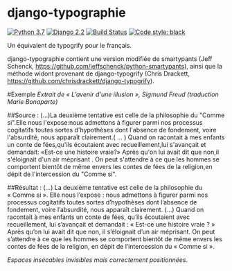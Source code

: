 django-typographie
==================
[![Python 3.7](https://img.shields.io/badge/python-3.7-blue.svg)](https://www.python.org/downloads/release/python-370/) 
[![Django 2.2](https://img.shields.io/badge/django-2.2-blue.svg)](https://docs.djangoproject.com/en/2.2/)
[![Build Status](https://travis-ci.org/briefmnews/django-typographie.svg?branch=master)](https://travis-ci.org/briefmnews/django-typographie)
[![Code style: black](https://img.shields.io/badge/code%20style-black-000000.svg)](https://github.com/python/black) 

Un équivalent de typogrify pour le français.

django-typographie contient une version modifiée de smartypants (Jeff Schenck, https://github.com/jeffschenck/python-smartypants), ainsi que la méthode widont provenant de django-typogrify  (Chris Drackett, https://github.com/chrisdrackett/django-typogrify).

#Exemple 
*Extrait de « L’avenir d'une illusion », Sigmund Freud (traduction Marie Bonaparte)*

##Source :
(...)La deuxième tentative est celle de la philosophie du "Comme si".Elle nous l'expose:nous admettons à figurer parmi nos processus cogitatifs toutes sortes d'hypothèses dont l'absence de fondement, voire l'absurdité, nous apparaît clairement.( ... ) Quand on racontait à mes enfants un conte de fées,qu'ils écoutaient avec recueillement,lui s'avançait et demandait: «Est-ce une histoire vraie?» Après qu'on lui avait dit que non,il s'éloignait d'un air méprisant . On peut s'attendre à ce que les hommes se comportent bientôt de même envers les contes de fées de la religion,en dépit de l'intercession du "Comme si".

##Résultat :
(…) La deuxième tentative est celle de la philosophie du « Comme si ». Elle nous l’expose : nous admettons à figurer parmi nos processus cogitatifs toutes sortes d’hypothèses dont l’absence de fondement, voire l’absurdité, nous apparaît clairement. (…) Quand on racontait à mes enfants un conte de fées, qu’ils écoutaient avec recueillement, lui s’avançait et demandait : « Est-ce une histoire vraie ? » Après qu’on lui avait dit que non, il s’éloignait d’un air méprisant. On peut s’attendre à ce que les hommes se comportent bientôt de même envers les contes de fées de la religion, en dépit de l’intercession du « Comme si ». 

*Espaces insécables invisibles mais correctement positionnées.*
